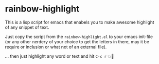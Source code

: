 # rainbow-highlight
This is a lisp script for emacs that enabels you to make awesome highlight of any snippet of text.

Just copy the script from the `rainbow-highlight.el` to your emacs init-file (or any other nerdery of your choice to get the letters in there, may it be require or inclusion or what not of an external file).

... then just highlight any word or text and hit `C-c r` 💥🌈
